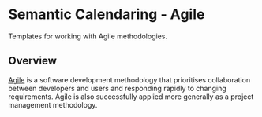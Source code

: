 # Semantic Calendaring - Agile

Templates for working with Agile methodologies.

## Overview

[Agile](https://agilemanifesto.org/principles.html) is a software development methodology that prioritises 
collaboration between developers and users and responding rapidly to changing requirements. Agile
is also successfully applied more generally as a project management methodology.
